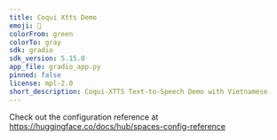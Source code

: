 ```yaml
---
title: Coqui Xtts Demo
emoji: 🐢
colorFrom: green
colorTo: gray
sdk: gradio
sdk_version: 5.15.0
app_file: gradio_app.py
pinned: false
license: mpl-2.0
short_description: Coqui-XTTS Text-to-Speech Demo with Vietnamese
---
```


Check out the configuration reference at https://huggingface.co/docs/hub/spaces-config-reference
